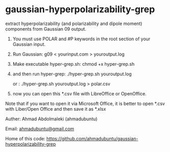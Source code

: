 # gaussian-hyperpolarizability-grep
extract hyperpolarizability (and polarizability and dipole moment) components from Gaussian 09 output.


1) You must use POLAR and #P keywords in the root section of your Gaussian input.

2) Run Gaussian:  g09 < yourinput.com > youroutput.log

3) Make executable hyper-grep.sh: chmod +x hyper-grep.sh

4) and then run hyper-grep:  ./hyper-grep.sh youroutput.log

   or : ./hyper-grep.sh youroutput.log > polar.csv
   
5) now you can open this *.csv file with LibreOffice or OpenOffice.


Note that if you want to open it via Microsoft Office, 
it is better to open *.csv with Liber/Open Office and then save it as *.xlsx



Auther: Ahmad Abdolmaleki (ahmadubuntu)

Email: ahmadubuntu@gmail.com

Home of this code: https://github.com/ahmadubuntu/gaussian-hyperpolarizability-grep
